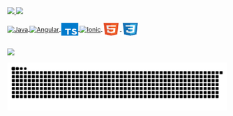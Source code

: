  <div>
  <a href="https://github.com/brunofpinheiro">
  <img height="170em" src="https://github-readme-stats.vercel.app/api?username=brunofpinheiro&show_icons=true&theme=ayu-mirage&include_all_commits=true&count_private=true&hide=issues"/>
  <img height="170em" src="https://github-readme-stats.vercel.app/api/top-langs/?username=brunofpinheiro&layout=compact&langs_count=7&theme=dracula"/>
</div>
  
<div style="display: inline_block"><br>
 <img align="center" alt="Java" height="40" width="40" src="https://cdn4.iconfinder.com/data/icons/logos-and-brands/512/181_Java_logo_logos-256.png">
 <img align="center" alt="Angular" height="40" width="40" src="https://cdn3.iconfinder.com/data/icons/logos-3/250/angular-256.png">
 <img align="center" alt="Ts" height="30" width="40" src="https://raw.githubusercontent.com/devicons/devicon/master/icons/typescript/typescript-plain.svg">
 <img align="center" alt="Ionic" height="30" width="100" src="https://upload.wikimedia.org/wikipedia/commons/thumb/d/d1/Ionic_Logo.svg/512px-Ionic_Logo.svg.png">
 <img align="center" alt="HTML" height="30" width="40" src="https://raw.githubusercontent.com/devicons/devicon/master/icons/html5/html5-original.svg">
 <img align="center" alt="CSS" height="30" width="40" src="https://raw.githubusercontent.com/devicons/devicon/master/icons/css3/css3-original.svg">
</div>
  
##
  
<div> 
  <a href="https://www.linkedin.com/in/bruno-faria-pinheiro/" target="_blank"><img src="https://img.shields.io/badge/-LinkedIn-%230077B5?style=for-the-badge&logo=linkedin&logoColor=white" target="_blank"></a> 
 
  ![Snake animation](https://github.com/brunofpinheiro/brunofpinheiro/blob/output/github-contribution-grid-snake.svg)
 
</div>

